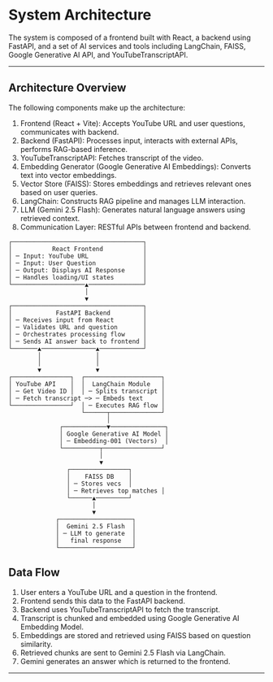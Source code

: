 # System Architecture
The system is composed of a frontend built with React, a backend using FastAPI, and a set of AI services and tools including LangChain, FAISS, Google Generative AI API, and YouTubeTranscriptAPI.

---
## Architecture Overview
The following components make up the architecture:
1. Frontend (React + Vite): Accepts YouTube URL and user questions, communicates with backend.
2. Backend (FastAPI): Processes input, interacts with external APIs, performs RAG-based inference.
3. YouTubeTranscriptAPI: Fetches transcript of the video.
4. Embedding Generator (Google Generative AI Embeddings): Converts text into vector embeddings.
5. Vector Store (FAISS): Stores embeddings and retrieves relevant ones based on user queries.
6. LangChain: Constructs RAG pipeline and manages LLM interaction.
7. LLM (Gemini 2.5 Flash): Generates natural language answers using retrieved context.
8. Communication Layer: RESTful APIs between frontend and backend.


```
┌────────────────────────────────────┐
│           React Frontend           │
│ ─ Input: YouTube URL               │
│ ─ Input: User Question             │
│ ─ Output: Displays AI Response     │
│ ─ Handles loading/UI states        │
└────────────────────▲───────────────┘
                     │
                     ▼
┌────────────────────────────────────┐
│            FastAPI Backend         │
│ ─ Receives input from React        │
│ ─ Validates URL and question       │
│ ─ Orchestrates processing flow     │
│ ─ Sends AI answer back to frontend │
└───────▲───────────────▲────────────┘
        │               │
        │               │
        ▼               ▼
┌────────────────┐  ┌─────────────────────┐
│ YouTube API    │  │  LangChain Module   │
│ ─ Get Video ID │  │ ─ Splits transcript │
│ ─ Fetch transcript ─> ─ Embeds text     │
└────────────────┘  │ ─ Executes RAG flow │
                    └──────┬──────────────┘
                           │
              ┌────────────▼───────────────┐
              │ Google Generative AI Model │
              │ ─ Embedding-001 (Vectors)  │
              └──────────┬────────────────┘
                         │
                         ▼
                ┌────────────────┐
                │    FAISS DB    │
                │ ─ Stores vecs  │
                │ ─ Retrieves top matches │
                └──────▲─────────┘
                       │
                       ▼
             ┌────────────────────┐
             │  Gemini 2.5 Flash  │
             │ ─ LLM to generate  │
             │   final response   │
             └────────────────────┘
```

## Data Flow
1. User enters a YouTube URL and a question in the frontend.
2. Frontend sends this data to the FastAPI backend.
3. Backend uses YouTubeTranscriptAPI to fetch the transcript.
4. Transcript is chunked and embedded using Google Generative AI Embedding Model.
5. Embeddings are stored and retrieved using FAISS based on question similarity.
6. Retrieved chunks are sent to Gemini 2.5 Flash via LangChain.
7. Gemini generates an answer which is returned to the frontend.

---